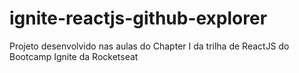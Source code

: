 # ignite-reactjs-github-explorer
Projeto desenvolvido nas aulas do Chapter I da trilha de ReactJS do Bootcamp Ignite da Rocketseat
